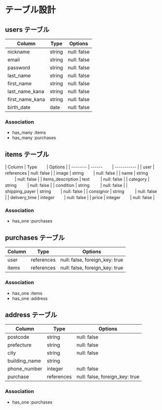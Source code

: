 # テーブル設計

## users テーブル

| Column        | Type   | Options     |
| --------      | ------ | ----------- |
| nickname      | string | null: false |
| email         | string | null: false |
| password      | string | null: false |
|last_name      | string | null: false |
|first_name     | string | null: false |
|last_name_kana | string | null: false |
|first_name_kana| string | null: false |
|birth_date     | date   | null: false |

### Association

- has_many :items
- has_many :purchases

## items テーブル

| Column            | Type    　　| Options     |
| --------          | ------  　　| ----------- |
| user              | references | null: false |
| image             | string  　　| null: false |
| name              | string 　 　| null: false |
| items_description | text   　 　| null: false |
| category          | string 　 　| null: false |
| condition         | string 　 　| null: false |
| shipping_payer    | string  　　| null: false |
| consignor         | string 　 　| null: false |
| delivery_time     | integer 　　| null: false |
| price             | integer 　　| null: false |

### Association

- has_one :purchases

## purchases テーブル

| Column | Type       | Options                        |
| ------ | ---------- | ------------------------------ |
| user   | references | null: false, foreign_key: true |
| items  | references | null: false, foreign_key: true |

### Association

- has_one :items
- has_one :address

## address テーブル

| Column       | Type       | Options                        |
| -------      | ---------- | ------------------------------ |
| postcode     | string     | null: false                    |
| prefecture   | string     | null: false                    |
| city         | string     | null: false                    |
| building_name| string     |                                |
| phone_number | integer    | null: false                    |
| purchase     | references | null: false, foreign_key: true |

### Association
 - has_one :purchases